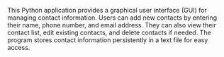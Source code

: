 This Python application provides a graphical user interface (GUI) for managing contact information. Users can add new contacts by entering their name, phone number, and email address. They can also view their contact list, edit existing contacts, and delete contacts if needed. The program stores contact information persistently in a text file for easy access.
